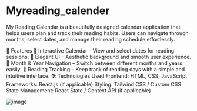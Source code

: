 # Myreading_calender

My Reading Calendar is a beautifully designed calendar application that helps users plan and track their reading habits. Users can navigate through months, select dates, and manage their reading schedule effortlessly.

🌟 Features
📅 Interactive Calendar – View and select dates for reading sessions.
🎨 Elegant UI – Aesthetic background and smooth user experience.
🔄 Month & Year Navigation – Switch between different months and years easily.
📖 Reading Tracking – Keep track of reading days with a simple and intuitive interface.
🛠️ Technologies Used
Frontend: HTML, CSS, JavaScript
Frameworks: React.js (if applicable)
Styling: Tailwind CSS / Custom CSS
State Management: React State / Context API (if applicable)


![image](https://github.com/user-attachments/assets/1c71c7f2-ed7c-4388-a758-00b934daffa9)




